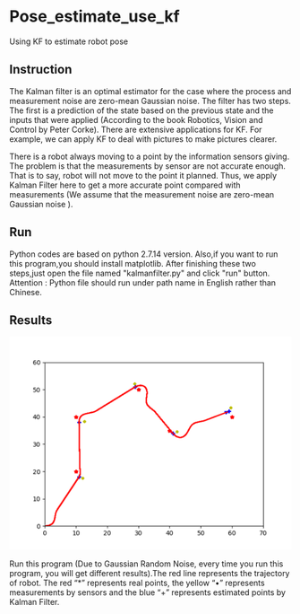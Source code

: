 # Pose_estimate_use_kf
Using KF to estimate robot pose

## Instruction
The Kalman filter is an optimal estimator for the case where the process and measurement noise are zero-mean Gaussian noise. The filter has two steps. The first is a prediction of the state based on the previous state and the inputs that were applied (According to the book Robotics, Vision and Control by Peter Corke). There are extensive applications for KF. For example, we can apply KF to deal with pictures to make pictures clearer. 

There is a robot always moving to a point by the information sensors giving. The problem is that the measurements by sensor are not accurate enough. That is to say, robot will not move to the point it planned. Thus, we apply Kalman Filter here to get a more accurate point compared with measurements (We assume that the measurement noise are zero-mean Gaussian noise ).

## Run
Python codes are based on python 2.7.14 version.
Also,if you want to run this program,you should install matplotlib.
After finishing these two steps,just open the file named "kalmanfilter.py" and click "run" button.
Attention : Python file should run under path name in English rather than Chinese.

## Results
![image](https://github.com/LeisureLei/Pose_estimate_use_kf/blob/master/image.png)

Run this program (Due to Gaussian Random Noise, every time you run this program, you will get different results).The red line represents the trajectory of robot. The red “*” represents real points, the yellow “•” represents measurements by sensors and the blue “+” represents estimated points by Kalman Filter.
